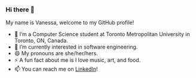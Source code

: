 ### Hi there 👋

My name is Vanessa, welcome to my GitHub profile!

- 🌱 I’m a Computer Science student at Toronto Metropolitan University in Toronto, ON, Canada.
- 🔭 I’m currently interested in software engineering.
- 😄 My pronouns are she/her/hers.
- ⚡ A fun fact about me is I love music, art, and food.
- 📫 You can reach me on [LinkedIn](https://www.linkedin.com/in/vanessalandayan/)!

<!--
**vanessaland/vanessaland** is a ✨ _special_ ✨ repository because its `README.md` (this file) appears on your GitHub profile.

Here are some ideas to get you started:

- 🔭 I’m currently working on ...
- 🌱 I’m currently learning ...
- 👯 I’m looking to collaborate on ...
- 🤔 I’m looking for help with ...
- 💬 Ask me about ...
- 📫 How to reach me: ...
- 😄 Pronouns: ...
- ⚡ Fun fact: ...
-->
